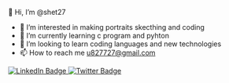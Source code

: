 👋 Hi, I’m @shet27
- 👀 I’m interested in making portraits skecthing and coding
- 🌱 I’m currently learning c program and pyhton
- 💞️ I’m looking to learn coding languages and new technologies
- 📫 How to reach me u827727@gmail.com

<div id="badges">
  <a href="https://www.linkedin.com/in/likith-shet-861819212/">
    <img src="https://img.shields.io/badge/LinkedIn-blue?style=for-the-badge&logo=linkedin&logoColor=white" alt="LinkedIn Badge"/>
  </a>
  <a href="https://twitter.com/ShetLikith">
    <img src="https://img.shields.io/badge/Twitter-blue?style=for-the-badge&logo=twitter&logoColor=white" alt="Twitter Badge"/>
    </div>
